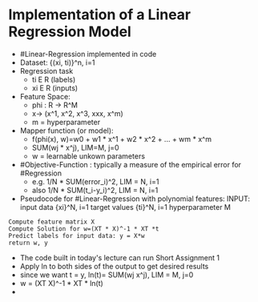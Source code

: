 # Implementation of a Linear Regression Model
- #Linear-Regression implemented in code
- Dataset: {(xi, ti)}^n, i=1
- Regression task 
	- ti E R (labels)
	- xi E R (inputs)
- Feature Space: 
	- phi : R -> R^M
	- x->  (x^1, x^2, x^3, xxx, x^m)
	- m = hyperparameter
- Mapper function (or model):
	- f(phi(x), w)=w0 + w1 * x^1 + w2 * x^2 + ... + wm * x^m
	- SUM(wj * x^j), LIM=M, j=0
	- w = learnable unkown parameters
- #Objective-Function : typically a measure of the empirical error for #Regression 
	- e.g. 1/N * SUM(error_i)^2, LIM = N, i=1
	- also 1/N * SUM(t_i-y_i)^2, LIM = N, i=1
- Pseudocode for #Linear-Regression with polynomial features:
INPUT: 
input data {xi}^N, i=1
target values {ti}^N, i=1
hyperparameter M
```
Compute feature matrix X
Compute Solution for w=(XT * X)^-1 * XT *t
Predict labels for input data: y = X*w
return w, y
```
- The code built in today's lecture can run Short Assignment 1
- Apply ln to both sides of the output to get desired results
- since we want t = y,  ln(t)= SUM(wj x^j), LIM = M, j=0
- w = (XT X)^-1 * XT * ln(t)
- 